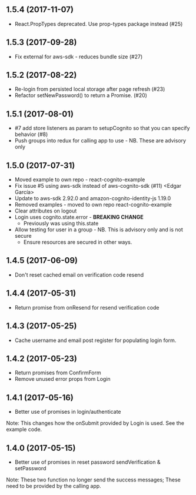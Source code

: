 ## 1.5.4 (2017-11-07)

- React.PropTypes deprecated. Use prop-types package instead (#25) <Ryan Couse>

## 1.5.3 (2017-09-28)

- Fix external for aws-sdk - reduces bundle size (#27)

## 1.5.2 (2017-08-22)

- Re-login from persisted local storage after page refresh (#23)
- Refactor setNewPassword() to return a Promise. (#20) <tcchau>

## 1.5.1 (2017-08-01)

- #7 add store listeners as param to setupCognito so that you can specify behavior (#8) <Kevin Brown>
- Push groups into redux for calling app to use - NB. These are advisory only 

## 1.5.0 (2017-07-31)

- Moved example to own repo - react-cognito-example
- Fix issue #5 using aws-sdk instead of aws-cognito-sdk (#11) <Edgar García>
- Update to aws-sdk 2.92.0 and amazon-cognito-identity-js 1.19.0
- Removed examples - moved to own repo react-cognito-example
- Clear attributes on logout
- Login uses cognito.state.error - **BREAKING CHANGE**
  - Previously was using this.state
- Allow testing for user in a group - NB. This is advisory only and is not secure
  - Ensure resources are secured in other ways.

## 1.4.5 (2017-06-09)

- Don't reset cached email on verification code resend

## 1.4.4 (2017-05-31)

- Return promise from onResend for resend verification code

## 1.4.3 (2017-05-25)

- Cache username and email post register for populating login form.

## 1.4.2 (2017-05-23)

- Return promises from ConfirmForm
- Remove unused error props from Login

## 1.4.1 (2017-05-16)

- Better use of promises in login/authenticate

Note: This changes how the onSubmit provided by Login is used. See the example code.

## 1.4.0 (2017-05-15)

- Better use of promises in reset password sendVerification & setPassword

Note: These two function no longer send the success messages;
These need to be provided by the calling app.
